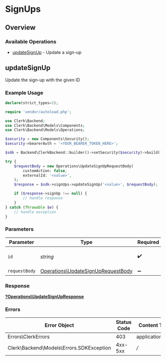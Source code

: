 # SignUps

## Overview

### Available Operations

* [updateSignUp](#updatesignup) - Update a sign-up

## updateSignUp

Update the sign-up with the given ID

### Example Usage

```php
declare(strict_types=1);

require 'vendor/autoload.php';

use Clerk\Backend;
use Clerk\Backend\Models\Components;
use Clerk\Backend\Models\Operations;

$security = new Components\Security();
$security->bearerAuth = '<YOUR_BEARER_TOKEN_HERE>';

$sdk = Backend\ClerkBackend::builder()->setSecurity($security)->build();

try {
    $requestBody = new Operations\UpdateSignUpRequestBody(
        customAction: false,
        externalId: '<value>',
    );
    $response = $sdk->signUps->updateSignUp('<value>', $requestBody);

    if ($response->signUp !== null) {
        // handle response
    }
} catch (Throwable $e) {
    // handle exception
}
```

### Parameters

| Parameter                                                                                | Type                                                                                     | Required                                                                                 | Description                                                                              |
| ---------------------------------------------------------------------------------------- | ---------------------------------------------------------------------------------------- | ---------------------------------------------------------------------------------------- | ---------------------------------------------------------------------------------------- |
| `id`                                                                                     | *string*                                                                                 | :heavy_check_mark:                                                                       | The ID of the sign-up to update                                                          |
| `requestBody`                                                                            | [Operations\UpdateSignUpRequestBody](../../Models/Operations/UpdateSignUpRequestBody.md) | :heavy_minus_sign:                                                                       | N/A                                                                                      |

### Response

**[?Operations\UpdateSignUpResponse](../../Models/Operations/UpdateSignUpResponse.md)**

### Errors

| Error Object                             | Status Code                              | Content Type                             |
| ---------------------------------------- | ---------------------------------------- | ---------------------------------------- |
| Errors\ClerkErrors                       | 403                                      | application/json                         |
| Clerk\Backend\Models\Errors.SDKException | 4xx-5xx                                  | */*                                      |
